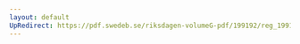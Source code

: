 ```yaml
---
layout: default
UpRedirect: https://pdf.swedeb.se/riksdagen-volumeG-pdf/199192/reg_199192/reg_199192_0220.pdf
---
```

